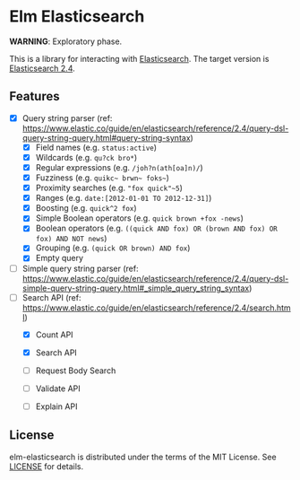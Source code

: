 # Elm Elasticsearch

**WARNING**: Exploratory phase.


This is a library for interacting with
[Elasticsearch](https://www.elastic.co/products/elasticsearch).  The target
version is [Elasticsearch
2.4](https://www.elastic.co/guide/en/elasticsearch/reference/2.4/index.html).


## Features

* [x] Query string parser (ref: https://www.elastic.co/guide/en/elasticsearch/reference/2.4/query-dsl-query-string-query.html#query-string-syntax)
  * [x] Field names (e.g. `status:active`)
  * [x] Wildcards (e.g. `qu?ck bro*`)
  * [x] Regular expressions (e.g. `/joh?n(ath[oa]n)/`)
  * [x] Fuzziness (e.g. `quikc~ brwn~ foks~`)
  * [x] Proximity searches (e.g. `"fox quick"~5`)
  * [x] Ranges (e.g. `date:[2012-01-01 TO 2012-12-31]`)
  * [x] Boosting (e.g. `quick^2 fox`)
  * [x] Simple Boolean operators (e.g. `quick brown +fox -news`)
  * [x] Boolean operators (e.g. `((quick AND fox) OR (brown AND fox) OR fox) AND NOT news`)
  * [x] Grouping (e.g. `(quick OR brown) AND fox`)
  * [x] Empty query
* [ ] Simple query string parser (ref: https://www.elastic.co/guide/en/elasticsearch/reference/2.4/query-dsl-simple-query-string-query.html#_simple_query_string_syntax)
* [ ] Search API (ref: https://www.elastic.co/guide/en/elasticsearch/reference/2.4/search.html)
  * [x] Count API
  * [x] Search API
  * [ ] Request Body Search
  * [ ] Validate API
  * [ ] Explain API


## License

elm-elasticsearch is distributed under the terms of the MIT License. See
[LICENSE](LICENSE) for details.
